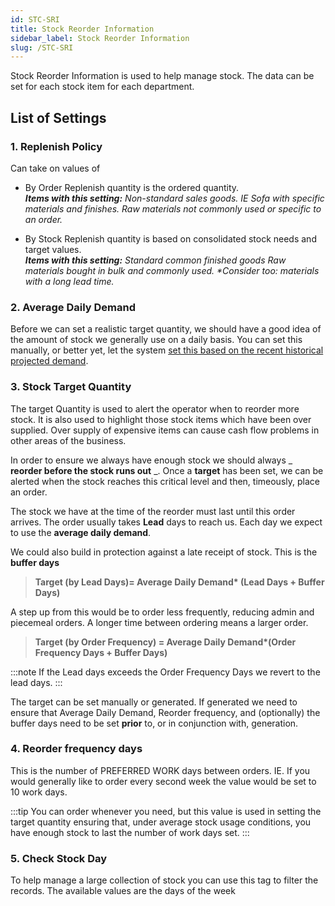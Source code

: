 ```yaml
---
id: STC-SRI
title: Stock Reorder Information
sidebar_label: Stock Reorder Information
slug: /STC-SRI
---
```


Stock Reorder Information is used to help manage stock. The data can be set for each stock item for each department.

## List of Settings

### 1. Replenish Policy

Can take on values of
- By Order
Replenish quantity is the ordered quantity.     
_**Items with this setting:** Non-standard sales goods. IE Sofa with specific materials and finishes.
 Raw materials not commonly used or specific to an order._

- By Stock
 Replenish quantity is based on consolidated stock needs and target values.   
_**Items with this setting:** Standard common finished goods
 Raw materials bought in bulk and commonly used.
 *Consider too: materials with a long lead time._

### 2. Average Daily Demand

Before we can set a realistic target quantity, we should have a good idea of the amount of stock we generally use on a daily basis.
You can set this manually, or better yet, let the 
system [set this based on the recent historical projected demand](../docs/STC-SAV.md).

### 3. Stock Target Quantity

The target Quantity is used to alert the operator when to reorder more stock. 
It is also used to highlight those stock items which have been over supplied. Over supply of expensive items can cause cash flow problems in other areas of the business.

In order to ensure we always have enough stock we should always _ **reorder before the stock runs out** _. 
Once a **target** has been set, we can be alerted when the stock reaches this critical level and then, timeously, place an order.

The stock we have at the time of the reorder must last until this order arrives. The order usually takes **Lead** days to reach us. Each day we expect to use the **average daily demand**.

We could also build in protection against a late receipt of stock. This is the **buffer days**

>
>**Target (by Lead Days)= Average Daily Demand\* (Lead Days + Buffer Days)**
>

A step up from this would be to order less frequently, reducing admin and piecemeal orders. A longer time between ordering means a larger order.

>
>**Target (by Order Frequency) = Average Daily Demand\*(Order Frequency Days + Buffer Days)**
>

:::note
If the Lead days exceeds the Order Frequency Days we revert to the lead days.
:::

The target can be set manually or generated. If generated we need to ensure that Average Daily Demand, Reorder frequency, and (optionally) the buffer days need to be set **prior** to, or in conjunction with, generation.

### 4. Reorder frequency days

This is the number of PREFERRED WORK days between orders. IE. If you would generally like to order every second week the value would be set to 10 work days.

:::tip
You can order whenever you need, but this value is used in setting the target quantity ensuring that, 
under average stock usage conditions, you have enough stock to last the number of work days set.
:::

### 5. Check Stock Day

To help manage a large collection of stock you can use this tag to filter the records. The available values are the days of the week



